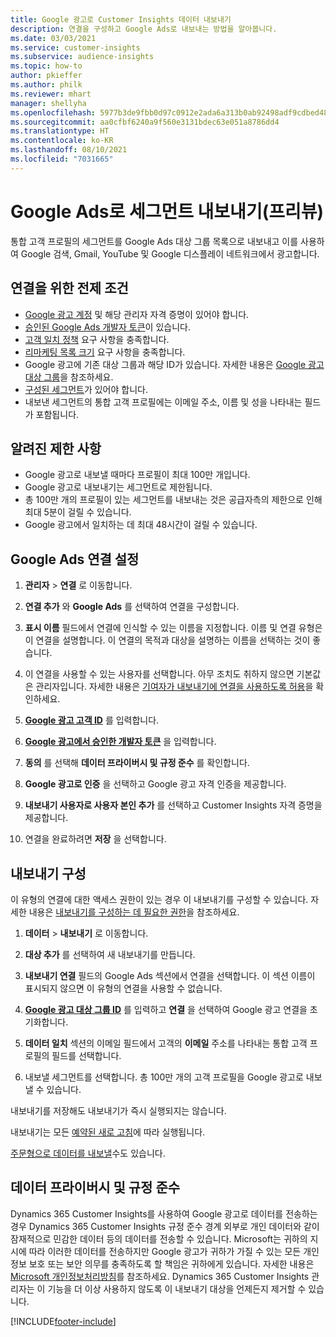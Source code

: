 ```yaml
---
title: Google 광고로 Customer Insights 데이터 내보내기
description: 연결을 구성하고 Google Ads로 내보내는 방법을 알아봅니다.
ms.date: 03/03/2021
ms.service: customer-insights
ms.subservice: audience-insights
ms.topic: how-to
author: pkieffer
ms.author: philk
ms.reviewer: mhart
manager: shellyha
ms.openlocfilehash: 5977b3de9fbb0d97c0912e2ada6a313b0ab92498adf9cdbed48191c0e5143567
ms.sourcegitcommit: aa0cfbf6240a9f560e3131bdec63e051a8786dd4
ms.translationtype: HT
ms.contentlocale: ko-KR
ms.lasthandoff: 08/10/2021
ms.locfileid: "7031665"
---
```

# <a name="export-segments-to-google-ads-preview"></a>Google Ads로 세그먼트 내보내기(프리뷰)

통합 고객 프로필의 세그먼트를 Google Ads 대상 그룹 목록으로 내보내고 이를 사용하여 Google 검색, Gmail, YouTube 및 Google 디스플레이 네트워크에서 광고합니다. 

## <a name="prerequisites-for-connection"></a>연결을 위한 전제 조건

-   [Google 광고 계정](https://ads.google.com/) 및 해당 관리자 자격 증명이 있어야 합니다.
-   [승인된 Google Ads 개발자 토큰](https://developers.google.com/google-ads/api/docs/first-call/dev-token)이 있습니다. 
-   [고객 일치 정책](https://support.google.com/adspolicy/answer/6299717) 요구 사항을 충족합니다.
-   [리마케팅 목록 크기](https://support.google.com/google-ads/answer/7558048) 요구 사항을 충족합니다.
-   Google 광고에 기존 대상 그룹과 해당 ID가 있습니다. 자세한 내용은 [Google 광고 대상 그룹](https://support.google.com/google-ads/answer/7558048?hl=en#:~:text=Audience%20lists%20is%20a%20section,Display%20Network%20through%20remarketing%20campaigns.)을 참조하세요.
-   [구성된 세그먼트](segments.md)가 있어야 합니다.
-   내보낸 세그먼트의 통합 고객 프로필에는 이메일 주소, 이름 및 성을 나타내는 필드가 포함됩니다.

## <a name="known-limitations"></a>알려진 제한 사항

- Google 광고로 내보낼 때마다 프로필이 최대 100만 개입니다.
- Google 광고로 내보내기는 세그먼트로 제한됩니다.
- 총 100만 개의 프로필이 있는 세그먼트를 내보내는 것은 공급자측의 제한으로 인해 최대 5분이 걸릴 수 있습니다. 
- Google 광고에서 일치하는 데 최대 48시간이 걸릴 수 있습니다.

## <a name="set-up-connection-to-google-ads"></a>Google Ads 연결 설정

1. **관리자** > **연결** 로 이동합니다.

1. **연결 추가** 와 **Google Ads** 를 선택하여 연결을 구성합니다.

1. **표시 이름** 필드에서 연결에 인식할 수 있는 이름을 지정합니다. 이름 및 연결 유형은 이 연결을 설명합니다. 이 연결의 목적과 대상을 설명하는 이름을 선택하는 것이 좋습니다.

1. 이 연결을 사용할 수 있는 사용자를 선택합니다. 아무 조치도 취하지 않으면 기본값은 관리자입니다. 자세한 내용은 [기여자가 내보내기에 연결을 사용하도록 허용](connections.md#allow-contributors-to-use-a-connection-for-exports)을 확인하세요.

1. **[Google 광고 고객 ID](https://support.google.com/google-ads/answer/1704344)** 를 입력합니다.

1. **[Google 광고에서 승인한 개발자 토큰](https://developers.google.com/google-ads/api/docs/first-call/dev-token)** 을 입력합니다.

1. **동의** 를 선택해 **데이터 프라이버시 및 규정 준수** 를 확인합니다.

1. **Google 광고로 인증** 을 선택하고 Google 광고 자격 인증을 제공합니다.

1. **내보내기 사용자로 사용자 본인 추가** 를 선택하고 Customer Insights 자격 증명을 제공합니다.

1. 연결을 완료하려면 **저장** 을 선택합니다. 

## <a name="configure-an-export"></a>내보내기 구성

이 유형의 연결에 대한 액세스 권한이 있는 경우 이 내보내기를 구성할 수 있습니다. 자세한 내용은 [내보내기를 구성하는 데 필요한 권한](export-destinations.md#set-up-a-new-export)을 참조하세요.

1. **데이터** > **내보내기** 로 이동합니다.

1. **대상 추가** 를 선택하여 새 내보내기를 만듭니다.

1. **내보내기 연결** 필드의 Google Ads 섹션에서 연결을 선택합니다. 이 섹션 이름이 표시되지 않으면 이 유형의 연결을 사용할 수 없습니다.

1. **[Google 광고 대상 그룹 ID](https://support.google.com/google-ads/answer/7558048?hl=en#:~:text=Audience%20lists%20is%20a%20section,Display%20Network%20through%20remarketing%20campaigns.)** 를 입력하고 **연결** 을 선택하여 Google 광고 연결을 초기화합니다.

1. **데이터 일치** 섹션의 이메일 필드에서 고객의 **이메일** 주소를 나타내는 통합 고객 프로필의 필드를 선택합니다.

1. 내보낼 세그먼트를 선택합니다. 총 100만 개의 고객 프로필을 Google 광고로 내보낼 수 있습니다.

내보내기를 저장해도 내보내기가 즉시 실행되지는 않습니다.

내보내기는 모든 [예약된 새로 고침](system.md#schedule-tab)에 따라 실행됩니다. 

[주문형으로 데이터를 내보낼](export-destinations.md#run-exports-on-demand)수도 있습니다. 

## <a name="data-privacy-and-compliance"></a>데이터 프라이버시 및 규정 준수

Dynamics 365 Customer Insights를 사용하여 Google 광고로 데이터를 전송하는 경우 Dynamics 365 Customer Insights 규정 준수 경계 외부로 개인 데이터와 같이 잠재적으로 민감한 데이터 등의 데이터를 전송할 수 있습니다. Microsoft는 귀하의 지시에 따라 이러한 데이터를 전송하지만 Google 광고가 귀하가 가질 수 있는 모든 개인 정보 보호 또는 보안 의무를 충족하도록 할 책임은 귀하에게 있습니다. 자세한 내용은 [Microsoft 개인정보처리방침](https://go.microsoft.com/fwlink/?linkid=396732)를 참조하세요.
Dynamics 365 Customer Insights 관리자는 이 기능을 더 이상 사용하지 않도록 이 내보내기 대상을 언제든지 제거할 수 있습니다.


[!INCLUDE[footer-include](../includes/footer-banner.md)]

